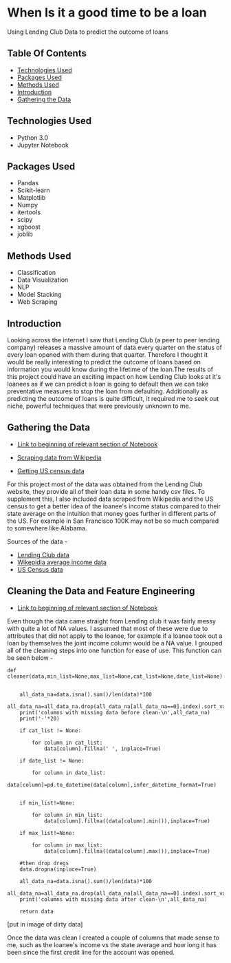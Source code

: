 # When Is it a good time to be a loan
Using Lending Club Data to predict the outcome of loans



## Table Of Contents
* [Technologies Used](https://github.com/danch12/GA_Capstone/blob/master/README.md#technologies-used)
* [Packages Used](https://github.com/danch12/GA_Capstone/blob/master/README.md#packages-used)
* [Methods Used](https://github.com/danch12/GA_Capstone/blob/master/README.md#methods-used)
* [Introduction](https://github.com/danch12/GA_Capstone/blob/master/README.md#introduction)
* [Gathering the Data](https://github.com/danch12/GA_Capstone/blob/master/README.md#gathering-the-data)




## Technologies Used
* Python 3.0
* Jupyter Notebook


## Packages Used
* Pandas
* Scikit-learn
* Matplotlib
* Numpy
* itertools
* scipy
* xgboost
* joblib

## Methods Used

* Classification
* Data Visualization
* NLP
* Model Stacking
* Web Scraping


## Introduction
Looking across the internet I saw that Lending Club (a peer to peer lending company) releases a massive amount of data every quarter on the status of every loan opened with them during that quarter. Therefore I thought it would be really interesting to predict the outcome of loans based on information you would know during the lifetime of the loan.The results of this project could have an exciting impact on how Lending Club looks at it's loanees as if we can predict a loan is going to default then we can take preventative measures to stop the loan from defaulting. Additionally as predicting the outcome of loans is quite difficult, it required me to seek out niche, powerful techniques that were previously unknown to me.


## Gathering the Data

* [Link to beginning of relevant section of Notebook](https://github.com/danch12/GA_Capstone/blob/16b422104066f7b96929d8ae142c9320008343b4/Data%20Gathering%20and%20Cleaning%20Stage.ipynb#L53)

* [Scraping data from Wikipedia](https://github.com/danch12/GA_Capstone/blob/16b422104066f7b96929d8ae142c9320008343b4/Data%20Gathering%20and%20Cleaning%20Stage.ipynb#L265)

* [Getting US census data](https://github.com/danch12/GA_Capstone/blob/16b422104066f7b96929d8ae142c9320008343b4/Data%20Gathering%20and%20Cleaning%20Stage.ipynb#L590)

For this project most of the data was obtained from the Lending Club website, they provide all of their loan data in some handy csv files. To supplement this, I also included data scraped from Wikipedia  and the US census to get a better idea of the loanee's income status compared to their state average on the intuition that money goes further in different parts of the US. For example in San Francisco 100K may not be so much compared to somewhere like Alabama.

Sources of the data -
* [Lending Club data](https://www.lendingclub.com/info/download-data.action)
* [Wikepidia average income data](https://en.wikipedia.org/wiki/Household_income_in_the_United_States)
* [US Census data](https://data.census.gov/cedsci/table?q=median%20income&g=&hidePreview=true&table=S1901&tid=ACSST1Y2018.S1901&t=Income%20%28Households,%20Families,%20Individuals%29&lastDisplayedRow=16&vintage=2018&mode=)


## Cleaning the Data and Feature Engineering

* [Link to beginning of relevant section of Notebook](https://github.com/danch12/GA_Capstone/blob/16b422104066f7b96929d8ae142c9320008343b4/Data%20Gathering%20and%20Cleaning%20Stage.ipynb#L816)


Even though the data came straight from Lending club it was fairly messy with quite a lot of NA values. I assumed that most of these were due to attributes that did not apply to the loanee, for example if a loanee took out a loan by themselves the joint income column would be a NA value. I grouped all of the cleaning steps into one function for ease of use. This function can be seen below -
```
def cleaner(data,min_list=None,max_list=None,cat_list=None,date_list=None):
     
     
    all_data_na=data.isna().sum()/len(data)*100
    all_data_na=all_data_na.drop(all_data_na[all_data_na==0].index).sort_values(ascending=False)
    print('columns with missing data before clean-\n',all_data_na)
    print('-'*20)
     
    if cat_list != None:
         
        for column in cat_list:
            data[column].fillna(' ', inplace=True)
     
    if date_list != None:
        
        for column in date_list:
            data[column]=pd.to_datetime(data[column],infer_datetime_format=True)
             
             
    if min_list!=None:
         
        for column in min_list:
            data[column].fillna((data[column].min()),inplace=True)
     
    if max_list!=None:
         
        for column in max_list:
            data[column].fillna((data[column].max()),inplace=True)
     
    #then drop dregs
    data.dropna(inplace=True)
     
    all_data_na=data.isna().sum()/len(data)*100
    all_data_na=all_data_na.drop(all_data_na[all_data_na==0].index).sort_values(ascending=False)
    print('columns with missing data after clean-\n',all_data_na)
     
    return data
```

[put in image of dirty data]


Once the data was clean I created a couple of columns that made sense to me, such as the loanee's income vs the state average and how long it has been since the first credit line for the account was opened.





